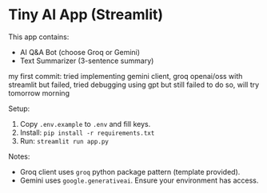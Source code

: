 # Tiny AI App (Streamlit)
This app contains:
- AI Q&A Bot (choose Groq or Gemini)
- Text Summarizer (3-sentence summary)


my first commit: tried implementing gemini client, groq openai/oss with streamlit but failed, tried debugging using gpt but still failed to do so, will try tomorrow morning


Setup:
1. Copy `.env.example` to `.env` and fill keys.
2. Install: `pip install -r requirements.txt`
3. Run: `streamlit run app.py`


Notes:
- Groq client uses `groq` python package pattern (template provided).
- Gemini uses `google.generativeai`. Ensure your environment has access.
